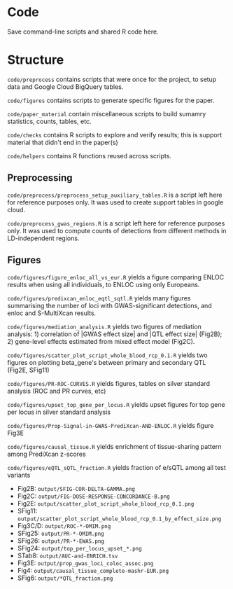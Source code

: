 # Code

Save command-line scripts and shared R code here.

# Structure

`code/preprocess` contains scripts that were once for the project, to setup data and Google Cloud BigQuery tables.

`code/figures` contains scripts to generate specific figures for the paper.

`code/paper_material` contain miscellaneous scripts to build sumamry statistics, counts, tables, etc.

`code/checks` contains R scripts to explore and verify results; this is support material that didn't end in the paper(s)

`code/helpers` contains R functions reused across scripts.

## Preprocessing

`code/preprocess/preprocess_setup_auxiliary_tables.R` is a script left here for reference purposes only. It was used to create support tables in google cloud.

`code/preprocess_gwas_regions.R` is a script left here for reference purposes only. It was used to compute counts of detections from different methods in LD-independent regions.

## Figures

`code/figures/figure_enloc_all_vs_eur.R` yields a figure comparing ENLOC results when using all individuals, to ENLOC using only Europeans.

`code/figures/predixcan_enloc_eqtl_sqtl.R` yields many figures summarising the number of loci with GWAS-significant detections, and enloc and S-MultiXcan results.

`code/figures/mediation_analysis.R` yields two figures of mediation analysis: 1) correlation of |GWAS effect size| and |QTL effect size| (Fig2B); 2) gene-level effects estimated from mixed effect model (Fig2C). 

`code/figures/scatter_plot_script_whole_blood_rcp_0.1.R` yields two figures on plotting beta_gene's between primary and secondary QTL (Fig2E, SFig11)

`code/figures/PR-ROC-CURVES.R` yields figures, tables on silver standard analysis (ROC and PR curves, etc)

`code/figures/upset_top_gene_per_locus.R` yields upset figures for top gene per locus in silver standard analysis   

`code/figures/Prop-Signal-in-GWAS-PrediXcan-AND-ENLOC.R` yields figure Fig3E

`code/figures/causal_tissue.R` yields enrichment of tissue-sharing pattern among PrediXcan z-scores 

`code/figures/eQTL_sQTL_fraction.R` yields fraction of e/sQTL among all test variants 

* Fig2B: `output/SFIG-COR-DELTA-GAMMA.png`
* Fig2C: `output/FIG-DOSE-RESPONSE-CONCORDANCE-B.png`
* Fig2E: `output/scatter_plot_script_whole_blood_rcp_0.1.png` 
* SFig11: `output/scatter_plot_script_whole_blood_rcp_0.1_by_effect_size.png`
* Fig3C/D: `output/ROC-*-OMIM.png`
* SFig25: `output/PR-*-OMIM.png`
* SFig26: `output/PR-*-EWAS.png`
* SFig24: `output/top_per_locus_upset_*.png`
* STab8: `output/AUC-and-ENRICH.tsv`
* Fig3E: `output/prop_gwas_loci_coloc_assoc.png`
* Fig4: `output/causal_tissue_complete-mashr-EUR.png`
* SFig6: `output/*QTL_fraction.png`

 
